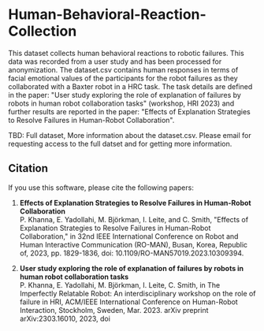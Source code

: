 # Human-Behavioral-Reaction-Collection
This dataset collects human behavioral reactions to robotic failures. This data was recorded from a user study and has been processed for anonymization. 
The dataset.csv contains human responses in terms of facial emotional values of the participants for the robot failures as they collaborated with a Baxter robot in a HRC task. The task details are defined in the paper: "User study exploring the role of explanation of failures by robots in human robot collaboration tasks" (workshop, HRI 2023) and further results are reported in the paper: "Effects of Explanation Strategies to Resolve Failures in Human-Robot Collaboration".

TBD: Full dataset, More information about the dataset.csv.
Please email for requesting access to the full datset and for getting more information.

## Citation
If you use this software, please cite the following papers:

1. **Effects of Explanation Strategies to Resolve Failures in Human-Robot Collaboration**  
   P. Khanna, E. Yadollahi, M. Björkman, I. Leite, and C. Smith, "Effects of Explanation Strategies to Resolve Failures in Human-Robot Collaboration," in 32nd IEEE International Conference on Robot and Human Interactive Communication (RO-MAN), Busan, Korea, Republic of, 2023, pp. 1829-1836, doi: 10.1109/RO-MAN57019.2023.10309394.

2. **User study exploring the role of explanation of failures by robots in human robot collaboration tasks**  
   P. Khanna, E. Yadollahi, M. Björkman, I. Leite, C. Smith, in The Imperfectly Relatable Robot: An interdisciplinary workshop on the role of failure in HRI, ACM/IEEE International Conference on Human-Robot Interaction, Stockholm, Sweden, Mar. 2023.
   arXiv preprint arXiv:2303.16010, 2023, doi



